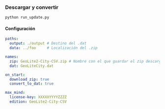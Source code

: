 ### Descargar y convertir
```bash
python run_update.py
```

#### Configuración

```yml
paths:
  output: ./output # Destino del .dat
  data: ../foo     # Localización del .zip 

names:
  zip: GeoLite2-City-CSV.zip # Nombre con el que guardar el zip descargado
  dat: GeoLiteCity.dat

on_start:
  download_zip: true
  convert_to_dat: true

max_mind:
  license-key: XXXXXYYYYZZZZ
  edition: GeoLite2-City-CSV
```